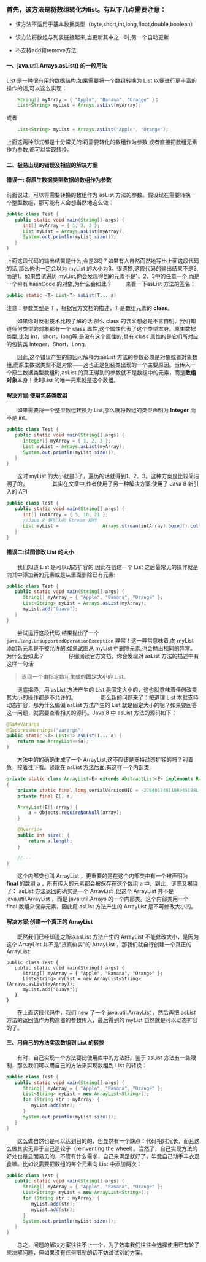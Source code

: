 ### 首先，该方法是将数组转化为list。有以下几点需要注意：

* 该方法不适用于基本数据类型（byte,short,int,long,float,double,boolean）

* 该方法将数组与列表链接起来,当更新其中之一时,另一个自动更新

* 不支持add和remove方法

####  一、java.util.Arrays.asList() 的一般用法

List 是一种很有用的数据结构,如果需要将一个数组转换为 List 以便进行更丰富的操作的话,可以这么实现：

```java
    String[] myArray = { "Apple", "Banana", "Orange" }； 
    List<String> myList = Arrays.asList(myArray);
```
或者
```java
    List<String> myList = Arrays.asList("Apple", "Orange");
```
上面这两种形式都是十分常见的:将需要转化的数组作为参数,或者直接把数组元素作为参数,都可以实现转换。

####  二、极易出现的错误及相应的解决方案

####  错误一: 将原生数据类型数据的数组作为参数

前面说过，可以将需要转换的数组作为 asList 方法的参数。假设现在需要转换一个整型数组，那可能有人会想当然地这么做：

```java
public class Test {
   public static void main(String[] args) {
      int[] myArray = { 1, 2, 3 };
      List myList = Arrays.asList(myArray);
      System.out.println(myList.size());
   }
}
```

上面这段代码的输出结果是什么,会是3吗？如果有人自然而然地写出上面这段代码的话,那么他也一定会以为 myList 的大小为3。很遗憾,这段代码的输出结果不是3,而是1。如果尝试遍历 myList,你会发现得到的元素不是1、2、3中的任意一个,而是一个带有 hashCode 的对象,为什么会如此？
  
来看一下asList 方法的签名：

```java
public static <T> List<T> asList(T... a)

```

注意：参数类型是 T ，根据官方文档的描述，T 是数组元素的 **class**。

  如果你对反射技术比较了解的话,那么 class 的含义想必是不言自明。我们知道任何类型的对象都有一个 class 属性,这个属性代表了这个类型本身。原生数据类型,比如 int，short，long等,是没有这个属性的,具有 class 属性的是它们所对应的包装类 Integer，Short，Long。

  因此,这个错误产生的原因可解释为:asList 方法的参数必须是对象或者对象数组,而原生数据类型不是对象——这也正是包装类出现的一个主要原因。当传入一个原生数据类型数组时,asList 的真正得到的参数就不是数组中的元素，而是**数组对象**本身！此时List 的唯一元素就是这个数组。

#### 解决方案:使用包装类数组

  如果需要将一个整型数组转换为 List,那么就将数组的类型声明为 **Integer** 而不是 int。

```java
public class Test {
   public static void main(String[] args) {
      Integer[] myArray = { 1, 2, 3 };
      List myList = Arrays.asList(myArray);
      System.out.println(myList.size());
   }
}
```
  这时 myList 的大小就是3了，遍历的话就得到1、2、3。这种方案是比较简洁明了的。
  
  其实在文章中,作者使用了另一种解决方案:使用了 Java 8 新引入的 API

```java
public class Test {
   public static void main(String[] args) {
      int[] intArray = { 5, 10, 21 };
      //Java 8 新引入的 Stream 操作
      List myList = 			   Arrays.stream(intArray).boxed().collect(Collectors.toList());
   }
}
```

####  错误二:试图修改 List 的大小

  我们知道 List 是可以动态扩容的,因此在创建一个 List 之后最常见的操作就是向其中添加新的元素或是从里面删除已有元素:

```java
public class Test {
   public static void main(String[] args) {
      String[] myArray = { "Apple", "Banana", "Orange" };
      List<String> myList = Arrays.asList(myArray);
      myList.add("Guava");
   }
}
```
  尝试运行这段代码,结果抛出了一个 `java.lang.UnsupportedOperationException` 异常！这一异常意味着,向 myList 添加新元素是不被允许的;如果试图从 myList 中删除元素,也会抛出相同的异常。为什么会如此？
  
  仔细阅读官方文档，你会发现对 asList 方法的描述中有这样一句话:

> 返回一个由指定数组生成的**固定大小**的 List。

  谜底揭晓，用 asList 方法产生的 List 是固定大小的，这也就意味着任何改变其大小的操作都是不允许的。
  
  那么新的问题来了：按道理 List 本就支持动态扩容，那为什么偏偏 asList 方法产生的 List 就是固定大小的呢？如果要回答这一问题，就需要查看相关的源码。Java 8 中 asList 方法的源码如下：

```java
@SafeVarargs
@SuppressWarnings("varargs")
public static <T> List<T> asList(T... a) {
    return new ArrayList<>(a);
}
```
  方法中的的确确生成了一个 ArrayList,这不应该是支持动态扩容的吗？别着急，接着往下看。紧跟在 asList 方法后面,有这样一个内部类:

```java
private static class ArrayList<E> extends AbstractList<E> implements RandomAccess, java.io.Serializable
{
    private static final long serialVersionUID = -2764017481108945198L;
    private final E[] a;

    ArrayList(E[] array) {
        a = Objects.requireNonNull(array);
    }

    @Override
    public int size() {
        return a.length;
    }

    //...
}

```
  这个内部类也叫 ArrayList ，更重要的是在这个内部类中有一个被声明为 **final** 的数组 a ，所有传入的元素都会被保存在这个数组 a 中。到此，谜底又揭晓了： asList 方法返回的确实是一个 ArrayList ,但这个 ArrayList 并不是 java.util.ArrayList ，而是 java.util.Arrays 的一个内部类。这个内部类用一个 final 数组来保存元素，因此用 asList 方法产生的 ArrayList 是不可修改大小的。

####  解决方案:创建一个真正的 ArrayList

  既然我们已经知道之所以asList 方法产生的 ArrayList 不能修改大小，是因为这个 ArrayList 并不是“货真价实”的 ArrayList ，那我们就自行创建一个真正的 ArrayList:

```
public class Test {
   public static void main(String[] args) {
      String[] myArray = { "Apple", "Banana", "Orange" };
      List<String> myList = new ArrayList<String>(Arrays.asList(myArray));
      myList.add("Guava");
   }
}

```

  在上面这段代码中，我们 new 了一个 java.util.ArrayList ，然后再把 asList 方法的返回值作为构造器的参数传入，最后得到的 myList 自然就是可以动态扩容的了。

####  三、用自己的方法实现数组到 List 的转换

  有时，自己实现一个方法要比使用库中的方法好。鉴于 asList 方法有一些限制，那么我们可以用自己的方法来实现数组到 List 的转换：
  
```java
public class Test {
   public static void main(String[] args) {
      String[] myArray = { "Apple", "Banana", "Orange" };
      List<String> myList = new ArrayList<String>();
      for (String str : myArray) {
         myList.add(str);
      }
      System.out.println(myList.size());
   }
}

```
  这么做自然也是可以达到目的的，但显然有一个缺点：代码相对冗长，而且这么做其实无异于自己造轮子（reinventing the wheel）。当然了，自己实现方法的好处也是显而易见的，不管有什么需求，自己来满足就好了，毕竟自己动手丰衣足食嘛。比如说需要把数组的每个元素向 List 中添加两次：

```java
public class Test {
   public static void main(String[] args) {
      String[] myArray = { "Apple", "Banana", "Orange" };
      List<String> myList = new ArrayList<String>();
      for (String str : myArray) {
         myList.add(str);
         myList.add(str);
      }
      System.out.println(myList.size());
   }
}
```

  总之，问题的解决方案往往不止一个，为了效率我们往往会选择使用已有轮子来决解问题，但如果没有任何限制的话不妨试试别的方案。
